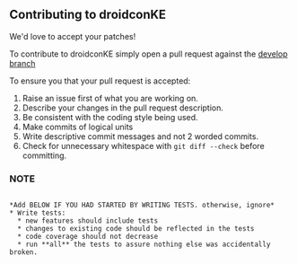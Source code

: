 ## Contributing to droidconKE



We'd love to accept your patches! 

To contribute to droidconKE simply open a pull request against the [develop branch](https://github.com/droidconKE/droidconKE2019App/tree/develop)



To ensure you that your pull request is accepted:

1. Raise an issue first of what you are working on.
1. Describe your changes in the pull request description.
1. Be consistent with the coding style being used.
1. Make commits of logical units
1. Write descriptive commit messages and not 2 worded commits.
1. Check for unnecessary whitespace with `git diff --check` before committing.



### NOTE
```

*Add BELOW IF YOU HAD STARTED BY WRITING TESTS. otherwise, ignore*
* Write tests:
  * new features should include tests
  * changes to existing code should be reflected in the tests
  * code coverage should not decrease
  * run **all** the tests to assure nothing else was accidentally broken.
  
```
